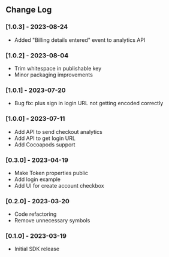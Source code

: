 ## Change Log

### [1.0.3] - 2023-08-24

- Added "Billing details entered" event to analytics API

### [1.0.2] - 2023-08-04

- Trim whitespace in publishable key
- Minor packaging improvements

### [1.0.1] - 2023-07-20

- Bug fix: plus sign in login URL not getting encoded correctly

### [1.0.0] - 2023-07-11

- Add API to send checkout analytics
- Add API to get login URL
- Add Cocoapods support

### [0.3.0] - 2023-04-19

- Make Token properties public
- Add login example
- Add UI for create account checkbox

### [0.2.0] - 2023-03-20

- Code refactoring
- Remove unnecessary symbols

### [0.1.0] - 2023-03-19

- Initial SDK release
